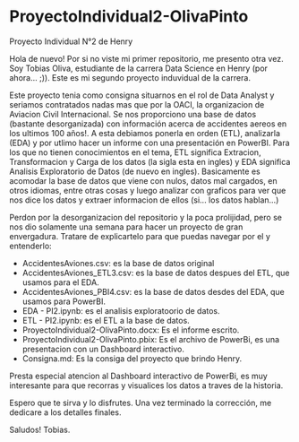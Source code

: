 # ProyectoIndividual2-OlivaPinto

Proyecto Individual N°2 de Henry

Hola de nuevo! Por si no viste mi primer repositorio, me presento otra vez. Soy Tobias Oliva, estudiante de la carrera Data Science en Henry (por ahora... ;)). Este es mi segundo proyecto induvidual de la carrera. 

Este proyecto tenia como consigna situarnos en el rol de Data Analyst y seriamos contratados nadas mas que por la OACI, la organizacion de Aviacion Civil Internacional. Se nos proporciono una base de datos (bastante desorganizada) con información acerca de accidentes aereos en los ultimos 100 años!. A esta debiamos ponerla en orden (ETL), analizarla (EDA) y por utlimo hacer un informe con una presentación en PowerBI. 
Para los que no tienen conocimientos en el tema, ETL significa Extracion, Transformacion y Carga de los datos (la sigla esta en ingles) y EDA significa Analisis Exploratorio de Datos  (de nuevo en ingles). Basicamente es acomodar la base de datos que viene con nulos, datos mal cargados, en otros idiomas, entre otras cosas y luego analizar con graficos para ver que nos dice los datos y extraer informacion de ellos (si... los datos hablan...)

Perdon por la desorganizacion del repositorio y la poca prolijidad, pero se nos dio solamente una semana para hacer un proyecto de gran envergadura. Tratare de explicartelo para que puedas navegar por el y entenderlo:

 - AccidentesAviones.csv: es la base de datos original
 - AccidentesAviones_ETL3.csv: es la base de datos despues del ETL, que usamos para el EDA.
 - AccidentesAviones_PBI4.csv: es la base de datos desdes del EDA, que usamos para PowerBI.
 - EDA - PI2.ipynb: es el analisis exploratoorio de datos.
 - ETL - PI2.ipynb: es el ETL a la base de datos.
 - ProyectoIndividual2-OlivaPinto.docx: Es el informe escrito.
 - ProyectoIndividual2-OlivaPinto.pbix: Es el archivo de PowerBi, es una presentacion con un Dashboard interactivo.
 - Consigna.md: Es la consiga del proyecto que brindo Henry.  

Presta especial atencion al Dashboard interactivo de PowerBi, es muy interesante para que recorras y visualices los datos a traves de la historia.

Espero que te sirva y lo disfrutes. Una vez terminado la corrección, me dedicare a los detalles finales. 

Saludos! Tobias. 
